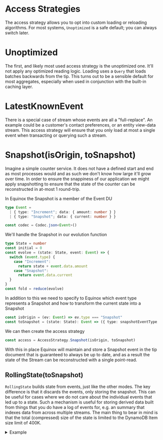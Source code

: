 # Access Strategies

The access strategy allows you to opt into custom loading or reloading
algorithms. For most systems, `Unoptimized` is a safe default; you can always
switch later.

# Unoptimized

The first, and likely most used access strategy is the unoptimized one. It'll
not apply any optimized reading logic. Loading uses a `Query` that loads
batches backwards from the tip. This turns out to be a sensible default for
most aggregates, especially when used in conjunction with the built-in caching
layer.

# LatestKnownEvent

There is a special case of stream whose events are all a "full-replace". An
example could be a customer's contact preferences, or an entity view-data
stream. This access strategy will ensure that you only load at most a single
event when transacting or querying such a stream.

# Snapshot(isOrigin, toSnapshot)

Imagine a simple counter service. It does not have a defined start and end as
most processes would and as such we don't know how large it'll grow over time.
In order to ensure the snappiness of our application we might apply
snapshotting to ensure that the state of the counter can be reconstructed in
at-most 1 round-trip.

In Equinox the Snapshot is a member of the Event DU

```ts
type Event =
  | { type: "Increment"; data: { amount: number } }
  | { type: "Snapshot"; data: { current: number } }

const codec = Codec.json<Event>()
```

We'll handle the Snapshot in our evolution function

```ts
type State = number
const initial = 0
const evolve = (state: State, event: Event) => {
  switch (event.type) {
    case "Increment":
      return state + event.data.amount
    case "Snapshot":
      return event.data.current
  }
}
const fold = reduce(evolve)
```

In addition to this we need to specify to Equinox which event type represents a
Snapshot and how to transform the current state into a Snapshot

```ts
const isOrigin = (ev: Event) => ev.type === "Snapshot"
const toSnapshot = (state: State): Event => ({ type: snapshotEventType, data: { current: state } })
```

We can then create the access strategy

```ts
const access = AccessStrategy.Snapshot(isOrigin, toSnapshot)
```

With this in place Equinox will maintain and store a Snapshot event in the tip
document that is guaranteed to always be up to date, and as a result the state
of the Stream can be reconstructed with a single point-read.

## RollingState(toSnapshot)

`RollingState` builds state from events, just like the other modes. The key difference is that it discards the events, only storing the snapshot. This can be
useful for cases where we do not care about the individual events that led up to
a state. Such a mechanism is useful for storing derived data built from things that you do have a log of events for, e.g. an summary that indexes data from across multiple streams. The main thing to bear in mind is that the total (compressed) size of the state is limited to the DynamoDB Item size limit of 400K.

<details>
<summary>Example</summary>

```ts
namespace Events {
  export type Event = { type: "Ingested"; data: { version: number; users: string[] } }
  export const codec = Codec.json<Event>()
}

namespace Fold {
  export type State = { version: number; users: Set<string> }
  export const initial = { version: 0, users: [] }
  export const fold = (state: State, events: Events.Event[]): State => events[0].data
  export const toSnapshot = (state: State): Events.Event => ({
    type: "Ingested",
    data: {
      version: state.version,
      users: Array.from(state.users),
    },
  })
}

namespace Decide {
  export const addUser = (id: string) => (state: State) => {
    if (state.users.has(id)) return []
    const newUsers = new Set(state.users)
    newUsers.add(id)
    return [{ version: state.version + 1, users: newUsers }]
  }
}

export class Service {
  constructor(private readonly resolve: () => Decider<Events.Event, Fold.State>) {}

  addUser(id: string) {
    const decider = this.resolve()
    return decider.transact(Decide.addUser(id))
  }

  readUsers() {
    const decider = this.resolve()
    return decider.query((state) => Array.from(state.users))
  }

  static create(context: DynamoStoreContext, cache?: ICachingStrategy) {
    const access = AccessStrategy.RollingState(Fold.toSnapshot)
    // prettier-ignore
    const category = DynamoStoreCategory.create(context, "UserIndex", Events.codec, Fold.fold, Fold.initial, access, cache)
    const resolve = () => Decider.forStream(category, StreamId.create('0'), null)
    return new Service(resolve)
  }
}
```
</details>
